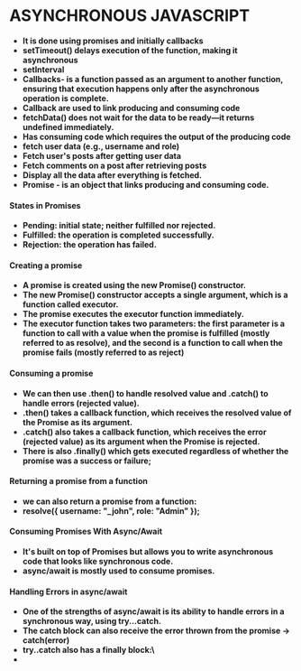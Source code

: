 # **ASYNCHRONOUS JAVASCRIPT**

* **It is done using promises and initially callbacks**
* **setTimeout() delays execution of the function, making it asynchronous**
* **setInterval**
* **Callbacks- is a function passed as an argument to another function, ensuring that execution happens only after the asynchronous operation is complete.**
* **Callback are used to link producing and consuming code**
* **fetchData() does not wait for the data to be ready—it returns undefined immediately.**
* **Has consuming code which requires the output of the producing code**
* **fetch user data (e.g., username and role)**
* **Fetch user's posts after getting user data**
* **Fetch comments on a post after retrieving posts**
* **Display all the data after everything is fetched.**
* **Promise -  is an object that links producing and consuming code.**





#### **States in Promises**

* **Pending: initial state; neither fulfilled nor rejected.**
* **Fulfilled: the operation is completed successfully.**
* **Rejection: the operation has failed.**



#### **Creating a promise﻿**

* **A promise is created using the new Promise() constructor.**
* **The new Promise() constructor accepts a single argument, which is a function called executor.**
* **The promise executes the executor function immediately.**
* **The executor function takes two parameters: the first parameter is a function to call with a value when the promise is fulfilled (mostly referred to as resolve), and the second is a function to call when the promise fails (mostly referred to as reject)**



#### **Consuming a promise﻿**

* **We can then use .then() to handle resolved value and .catch() to handle errors (rejected value).**
* **.then() takes a callback function, which receives the resolved value of the Promise as its argument.**
* **.catch() also takes a callback function, which receives the error (rejected value) as its argument when the Promise is rejected.**
* **There is also .finally() which gets executed regardless of whether the promise was a success or failure;**



#### **Returning a promise from a function﻿**

* **we can also return a promise from a function:** 
* **resolve({ username: "\_john", role: "Admin" });**



#### **Consuming Promises With Async/Await**

* **It's built on top of Promises but allows you to write asynchronous code that looks like synchronous code.**
* **async/await is mostly used to consume promises.**



#### **Handling Errors in async/await﻿**

* **One of the strengths of async/await is its ability to handle errors in a synchronous way, using try...catch.**
* **The catch block can also receive the error thrown from the promise -> catch(error)**
* **try..catch also has a finally block:\\**
* 
